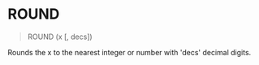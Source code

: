 # ROUND

> ROUND (x [, decs])

Rounds the x to the nearest integer or number with 'decs' decimal digits.


